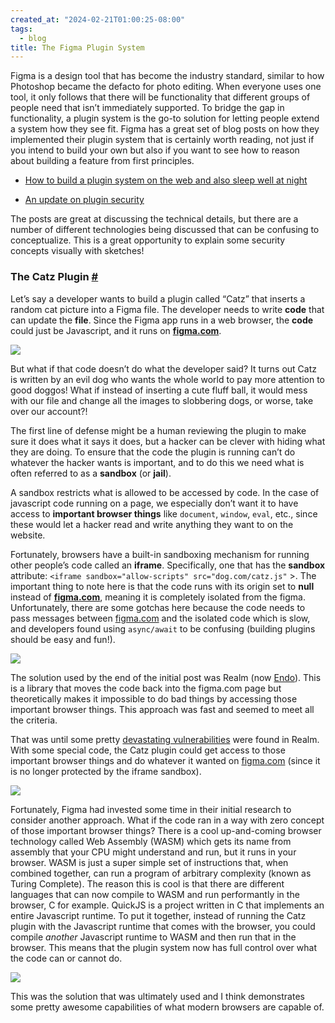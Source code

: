 ```yaml
---
created_at: "2024-02-21T01:00:25-08:00"
tags:
  - blog
title: The Figma Plugin System
---
```


Figma is a design tool that has become the industry standard, similar to how Photoshop became the defacto for photo editing. When everyone uses one tool, it only follows that there will be functionality that different groups of people need that isn’t immediately supported. To bridge the gap in functionality, a plugin system is the go-to solution for letting people extend a system how they see fit. Figma has a great set of blog posts on how they implemented their plugin system that is certainly worth reading, not just if you intend to build your own but also if you want to see how to reason about building a feature from first principles.

- [How to build a plugin system on the web and also sleep well at night](https://www.figma.com/blog/how-we-built-the-figma-plugin-system/)

- [An update on plugin security](https://www.figma.com/blog/an-update-on-plugin-security/)


The posts are great at discussing the technical details, but there are a number of different technologies being discussed that can be confusing to conceptualize. This is a great opportunity to explain some security concepts visually with sketches!

### The Catz Plugin [\#](\#the-catz-plugin)

Let’s say a developer wants to build a plugin called “Catz” that inserts a random cat picture into a Figma file. The developer needs to write **code** that can update the **file**. Since the Figma app runs in a web browser, the **code** could just be Javascript, and it runs on **[figma.com](http://figma.com)**.

![](https://i.imgur.com/WaQ16AM.jpeg)

But what if that code doesn’t do what the developer said? It turns out Catz is written by an evil dog who wants the whole world to pay more attention to good doggos! What if instead of inserting a cute fluff ball, it would mess with our file and change all the images to slobbering dogs, or worse, take over our account?!

The first line of defense might be a human reviewing the plugin to make sure it does what it says it does, but a hacker can be clever with hiding what they are doing. To ensure that the code the plugin is running can’t do whatever the hacker wants is important, and to do this we need what is often referred to as a **sandbox** (or **jail**).

A sandbox restricts what is allowed to be accessed by code. In the case of javascript code running on a page, we especially don’t want it to have access to **important browser things** like `document`, `window`, `eval`, etc., since these would let a hacker read and write anything they want to on the website.

Fortunately, browsers have a built-in sandboxing mechanism for running other people’s code called an **iframe**. Specifically, one that has the **sandbox** attribute: `<iframe sandbox="allow-scripts" src="dog.com/catz.js"` >. The important thing to note here is that the code runs with its origin set to **null** instead of **[figma.com](http://figma.com)**, meaning it is completely isolated from the figma. Unfortunately, there are some gotchas here because the code needs to pass messages between [figma.com](http://figma.com) and the isolated code which is slow, and developers found using `async/await` to be confusing (building plugins should be easy and fun!).

![](https://i.imgur.com/uMA93Qf.jpeg)

The solution used by the end of the initial post was Realm (now [Endo](https://github.com/endojs/endo/)). This is a library that moves the code back into the figma.com page but theoretically makes it impossible to do bad things by accessing those important browser things. This approach was fast and seemed to meet all the criteria.

That was until some pretty [devastating vulnerabilities](https://agoric.com/blog/technology/realms-shim-security-updates) were found in Realm. With some special code, the Catz plugin could get access to those important browser things and do whatever it wanted on [figma.com](http://figma.com) (since it is no longer protected by the iframe sandbox).

![](https://i.imgur.com/TONoD0n.jpeg)

Fortunately, Figma had invested some time in their initial research to consider another approach. What if the code ran in a way with zero concept of those important browser things? There is a cool up-and-coming browser technology called Web Assembly (WASM) which gets its name from assembly that your CPU might understand and run, but it runs in your browser. WASM is just a super simple set of instructions that, when combined together, can run a program of arbitrary complexity (known as Turing Complete). The reason this is cool is that there are different languages that can now compile to WASM and run performantly in the browser, C for example. QuickJS is a project written in C that implements an entire Javascript runtime. To put it together, instead of running the Catz plugin with the Javascript runtime that comes with the browser, you could compile _another_ Javascript runtime to WASM and then run that in the browser. This means that the plugin system now has full control over what the code can or cannot do.

![](https://i.imgur.com/98hvmT0.jpeg)

This was the solution that was ultimately used and I think demonstrates some pretty awesome capabilities of what modern browsers are capable of.